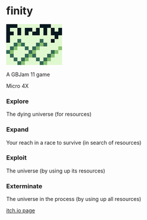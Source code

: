 # finity

![finity tmp logo](assets/finity_logo.png)

A GBJam 11 game

Micro 4X

### Explore 
The dying universe (for resources)

### Expand 
Your reach in a race to survive (in search of resources)

### Exploit 
The universe (by using up its resources)

### Exterminate 
The universe in the process (by using up all resources)

[itch.io page](https://civilgames.itch.io/finity)
